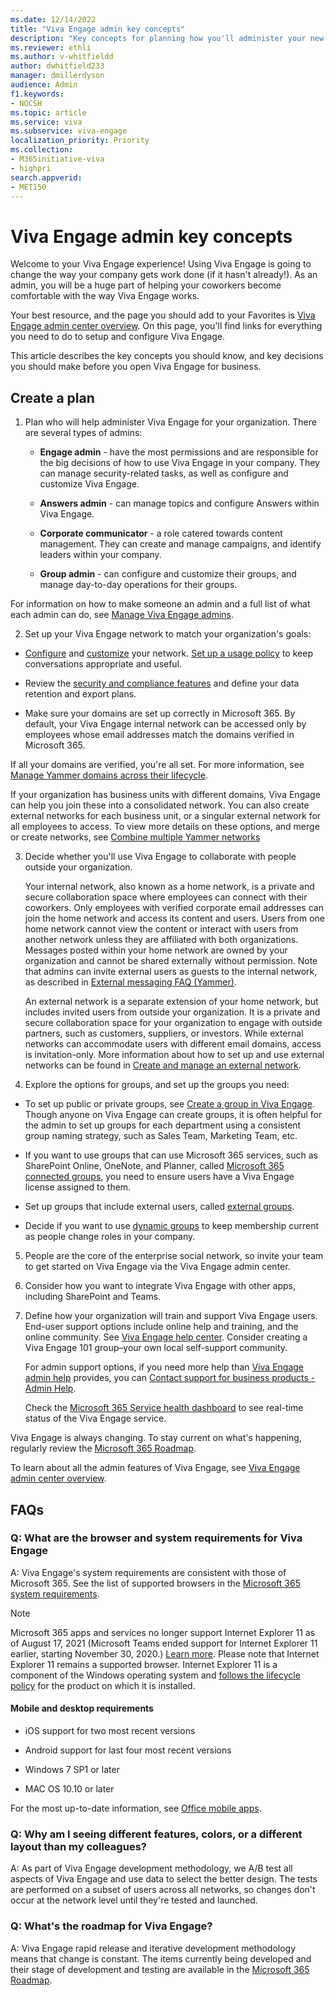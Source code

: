 ```yaml
---
ms.date: 12/14/2022
title: "Viva Engage admin key concepts"
description: "Key concepts for planning how you'll administer your new Viva Engage network."
ms.reviewer: ethli
ms.author: v-whitfieldd
author: dwhitfield233
manager: dmillerdyson
audience: Admin
f1.keywords:
- NOCSH
ms.topic: article
ms.service: viva
ms.subservice: viva-engage
localization_priority: Priority
ms.collection:  
- M365initiative-viva
- highpri
search.appverid:
- MET150
---
```


# Viva Engage admin key concepts

Welcome to your Viva Engage experience! Using Viva Engage is going to change the way your company gets work done (if it hasn't already!). As an admin, you will be a huge part of helping your coworkers become comfortable with the way Viva Engage works.
  
Your best resource, and the page you should add to your Favorites is [Viva Engage admin center overview](./eac-overview.md). On this page, you'll find links for everything you need to do to setup and configure Viva Engage.
  
This article describes the key concepts you should know, and key decisions you should make before you open Viva Engage for business.
  
## Create a plan

1. Plan who will help administer Viva Engage for your organization. There are several types of admins:

    - **Engage admin** - have the most permissions and are responsible for the big decisions of how to use Viva Engage in your company. They can manage security-related tasks, as well as configure and customize Viva Engage.

    - **Answers admin** - can manage topics and configure Answers within Viva Engage.

    - **Corporate communicator** - a role catered towards content management. They can create and manage campaigns, and identify leaders within your company.

    - **Group admin** - can configure and customize their groups, and manage day-to-day operations for their groups.

For information on how to make someone an admin and a full list of what each admin can do, see [Manage Viva Engage admins](/yammer/manage-yammer-users/manage-yammer-admins).

2. Set up your Viva Engage network to match your organization's goals:

- [Configure](./setup.md) and [customize](./setup.md) your network. [Set up a usage policy](./set-up-usage-policy.md) to keep conversations appropriate and useful.

- Review the [security and compliance features](/yammer/manage-security-and-compliance/security-and-compliance) and define your data retention and export plans.

- Make sure your domains are set up correctly in Microsoft 365. By default, your Viva Engage internal network can be accessed only by employees whose email addresses match the domains verified in Microsoft 365.

If all your domains are verified, you're all set. For more information, see [Manage Yammer domains across their lifecycle](/yammer/configure-your-yammer-network/manage-yammer-domains).

If your organization has business units with different domains, Viva Engage can help you join these into a consolidated network. You can also create external networks for each business unit, or a singular external network for all employees to access. To view more details on these options, and merge or create networks, see [Combine multiple Yammer networks](/yammer/configure-your-yammer-network/consolidate-multiple-yammer-networks)

3. Decide whether you'll use Viva Engage to collaborate with people outside your organization.

    Your internal network, also known as a home network, is a private and secure collaboration space where employees can connect with their coworkers. Only employees with verified corporate email addresses can join the home network and access its content and users. Users from one home network cannot view the content or interact with users from another network unless they are affiliated with both organizations. Messages posted within your home network are owned by your organization and cannot be shared externally without permission. Note that admins can invite external users as guests to the internal network, as described in [External messaging FAQ (Yammer)](/yammer/work-with-external-users/external-messaging-faq).

    An external network is a separate extension of your home network, but includes invited users from outside your organization. It is a private and secure collaboration space for your organization to engage with outside partners, such as customers, suppliers, or investors. While external networks can accommodate users with different email domains, access is invitation-only. More information about how to set up and use external networks can be found in [Create and manage an external network](/yammer/work-with-external-users/create-and-manage-an-external-network).

4. Explore the options for groups, and set up the groups you need:

- To set up public or private groups, see [Create a group in Viva Engage](https://support.office.com/article/b407af4f-9a58-4b12-b43e-afbb1b07c889). Though anyone on Viva Engage can create groups, it is often helpful for the admin to set up groups for each department using a consistent group naming strategy, such as Sales Team, Marketing Team, etc.

- If you want to use groups that can use Microsoft 365 services, such as SharePoint Online, OneNote, and Planner, called [Microsoft 365 connected groups](/yammer/manage-yammer-groups/yammer-and-office-365-groups), you need to ensure users have a Viva Engage license assigned to them.

- Set up groups that include external users, called [external groups](/yammer/work-with-external-users/create-and-manage-external-groups).

- Decide if you want to use [dynamic groups](/yammer/manage-yammer-groups/create-a-dynamic-group) to keep membership current as people change roles in your company.

5. People are the core of the enterprise social network, so invite your team to get started on Viva Engage via the Viva Engage admin center.

6. Consider how you want to integrate Viva Engage with other apps, including SharePoint and Teams.

7. Define how your organization will train and support Viva Engage users. End-user support options include online help and training, and the online community. See [Viva Engage help center](https://support.office.com/article/8663922d-8f76-47c2-827a-ee86e8cac00f.aspx). Consider creating a Viva Engage 101 group–your own local self-support community.

    For admin support options, if you need more help than [Viva Engage admin help](../TOC.yml) provides, you can [Contact support for business products - Admin Help](https://support.office.com/article/32a17ca7-6fa0-4870-8a8d-e25ba4ccfd4b).

    Check the [Microsoft 365 Service health dashboard](https://admin.microsoft.com/AdminPortal/Home#/servicehealth) to see real-time status of the Viva Engage service.

Viva Engage is always changing. To stay current on what's happening, regularly review the [Microsoft 365 Roadmap](https://go.microsoft.com/fwlink/?LinkId=509914).

To learn about all the admin features of Viva Engage, see [Viva Engage admin center overview](./overview.md).

## FAQs

### Q: What are the browser and system requirements for Viva Engage

A: Viva Engage's system requirements are consistent with those of Microsoft 365. See the list of supported browsers in the [Microsoft 365 system requirements](https://support.office.com/article/719254c0-2671-4648-9c84-c6a3d4f3be45).

> [!NOTE]
> Microsoft 365 apps and services no longer support Internet Explorer 11 as of August 17, 2021 (Microsoft Teams ended support for Internet Explorer 11 earlier, starting November 30, 2020.) [Learn more](https://aka.ms/AA97tsw). Please note that Internet Explorer 11 remains a supported browser. Internet Explorer 11 is a component of the Windows operating system and [follows the lifecycle policy](/lifecycle/faq/internet-explorer-microsoft-edge) for the product on which it is installed.
  
#### Mobile and desktop requirements

- iOS support for two most recent versions

- Android support for last four most recent versions

- Windows 7 SP1 or later

- MAC OS 10.10 or later

For the most up-to-date information, see [Office mobile apps](https://go.microsoft.com/fwlink/?linkid=2119145).

### Q: Why am I seeing different features, colors, or a different layout than my colleagues?

A: As part of Viva Engage development methodology, we A/B test all aspects of Viva Engage and use data to select the better design. The tests are performed on a subset of users across all networks, so changes don't occur at the network level until they're tested and launched.
  
### Q: What's the roadmap for Viva Engage?

A: Viva Engage rapid release and iterative development methodology means that change is constant. The items currently being developed and their stage of development and testing are available in the [Microsoft 365 Roadmap](https://go.microsoft.com/fwlink/?LinkId=509914).


